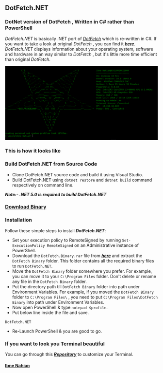 ## DotFetch.NET

### DotNet version of DotFetch , Written in C# rather than PowerShell

_DotFetch.NET_ is basically .NET port of _[DotFetch](https://github.com/evilprince2009/DotFetch)_ which is re-written in C#. If you want to take a look at original _DotFetch_ , you can find it _**[here](https://github.com/evilprince2009/DotFetch)**_. _DotFetch.NET_ displays information about your operating system, software and hardware in an way similar to _DotFetch_ , but it's little more time efficient than original _DotFetch_.

![DotFetch.NET](https://github.com/evilprince2009/DotFetch.NET/blob/main/Images/Screenshot_1.png)

### This is how it looks like

### Build DotFetch.NET from Source Code

- Clone DotFetch.NET source code and build it using Visual Studio.
- Build DotFetch.NET using `dotnet restore` and `dotnet build` command respectively on command line.

_**Note:- .NET 5.0 is required to build DotFetch.NET**_

### [Download Binary](https://github.com/evilprince2009/DotFetch.NET)

### Installation

Follow these simple steps to install _**DotFetch.NET**_:

- Set your execution policy to RemoteSigned by running `Set-ExecutionPolicy RemoteSigned` on an Administrative instance of PowerShell.
- Download the `DotFetch.Binary.rar` file from _**[here](https://github.com/evilprince2009/DotFetch.NET/releases/tag/v1.0.0)**_ and extract the `DotFetch Binary` folder. This folder contains all the required binary files to run `DotFetch.NET`.
- Move the `DotFetch Binary` folder somewhere you prefer. For example, you can move it to your `C:\Program Files` folder. Don't delete or rename any file in the `DotFetch Binary` folder.
- Put the directory path till `DotFetch Binary` folder into path under Environment Variables. For example, if you moved the `DotFetch Binary` folder to `C:\Program Files\` , you need to put `C:\Program Files\DotFetch Binary` into path under Environment Variables.
- Now open PowerShell & type `notepad $profile`.
- Put below line inside the file and save.

```
DotFetch.NET
```

- Re-Launch PowerShell & you are good to go.

### If you want to look you Terminal beautiful

You can go through this _**[Repository](https://github.com/evilprince2009/Windows-Terminal-Customization)**_ to customize your Terminal.

#### [Ibne Nahian](https://evilprince2009.netlify.app/)

